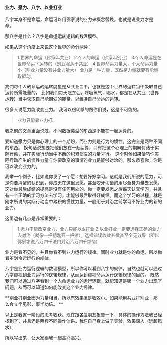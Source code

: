 #### 业力、愿力、八字、以业打业
八字本身不是命运，命运可以用佛家说的业力来概念替换。也就是说业力才是命。 

那八字是什么？八字是命运运转逻辑的数理模型。

如果从这个角度上来说这个世界的命分两种：
>1.世界的命运（佛家叫共业）
>2.个人的命运（佛家叫别业）
>3.个人命运是在世界命运下运转的（别业服从于共业）
>4.世界命运力量大，个人命运力量小（别业力量没有共业力量大） 业力是一种力量，既然是力量就要有能量取驱动。

我们每个人的命运的运转能量是从共业当中，也就是这个世界的运转当中吸取自己运转所需能量的。 比如我们每天吃东西，呼吸氧气，喝水，都是在从共业（世界运转）当中获取自己能摄受的能量，以维持自己命运的运转。

很多人说愿力能改变业力。 我可以很明确的跟你们说，这是不可能的。

>业力只能靠业力打。

我之前的文章里面说过，不同数据类型的东西是不能在一起运算的。

要知道愿力只是你心理上的一个期盼，而业力则是行为的惯性。这完全是两种不同的东西。 换句话说想要把他们放在一起运算，只有把这个心理上的期盼付诸于实际行动，并在实际行动当中不断的积累惯性的力量才行。 这个时候如果恰巧你实际行动产生的惯性力量与你要改变的事情的业力是能够对治的，那么恭喜你，你是可以改变业力的。

我举一个例子，比如说你发了一个愿：想要好好学习。这就是我们所说的愿力，可是你要清醒的认识到，你成天在这里发愿，甚至咬牙切齿的用尽全身力量去发愿，这对你最后成绩的提高是没有任何用处的。你一定要发愿之后每天认真学习，并且有一个正确的学习方法去学习，才能够最后取得好成绩。而这个学习的过程，就是刚才所说的实际行动当中累积的惯性力量，一股用于对治之前学习不好业力的新的业力。

这里边有几点是非常重要的：
>1.愿力不能改变业力，业力只能以业打业
>2.以业打业一定要选择正确的业力去对治（就像一把钥匙开一把锁），选择错误收效甚微甚至全无效果（所以佛家才说八万四千法门对治八万四千烦恼） 

业力是看不见的，并且你看不到业力运行的规律。同时业力就是你的命运，所以你看不到命运运行的规律。 

八字是业力运行逻辑的数理模型，所以你可以看到八字的规律，自然也就可以通过八字窥视到业力运行的逻辑规律，从而达到窥视命运运行逻辑规律的目的。 既然我们可以通过八字看到一个人命运业力的运行逻辑，就能知道是哪一个业力出现了问题，从而可以知道如何能改变这个业力规律。

**别业打别业因为力量相当，所以有效果但是收效小。如果能用共业打别业，那么会立竿见影，事半功倍。 **

以上是我这一阶段的思考收获。现在跟各位朋友报告一下，具体的操作方法我已经找到了，并且还是两套不同操作体系。我在自己身上做了实验，效果惊人（远超风水）。

所以写出来，让大家跟我一起高兴高兴。
